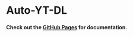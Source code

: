 # Auto-YT-DL

#### Check out the [GitHub Pages](https://runesrepohub.github.io/ACS/) for documentation.
